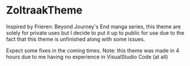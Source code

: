 # ZoltraakTheme
Inspired by Frieren: Beyond Journey's End manga series, this theme are solely for private uses but I decide to put it up to public for use due to the fact that this theme is unfinished along with some issues.

Expect some fixes in the coming times.
Note: this theme was made in 4 hours due to me having no experience in VisualStudio Code (at all)
